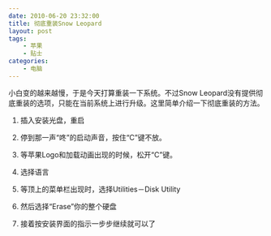 ```yaml
---
date: 2010-06-20 23:32:00
title: 彻底重装Snow Leopard
layout: post
tags:
    - 苹果
    - 贴士
categories:
    - 电脑
---
```

小白变的越来越慢，于是今天打算重装一下系统。不过Snow Leopard没有提供彻底重装的选项，只能在当前系统上进行升级。这里简单介绍一下彻底重装的方法。

1. 插入安装光盘，重启

2. 停到那一声“咚”的启动声音，按住“C”键不放。

3. 等苹果Logo和加载动画出现的时候，松开“C”键。

4. 选择语言

5. 等顶上的菜单栏出现时，选择Utilities－Disk Utility

6. 然后选择“Erase”你的整个硬盘

7. 接着按安装界面的指示一步步继续就可以了
